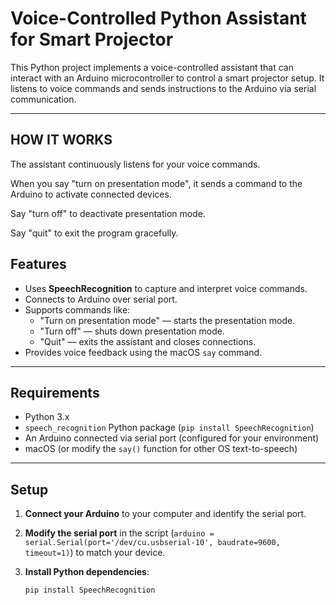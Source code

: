 # Voice-Controlled Python Assistant for Smart Projector

This Python project implements a voice-controlled assistant that can interact with an Arduino microcontroller to control a smart projector setup. It listens to voice commands and sends instructions to the Arduino via serial communication.

---

## HOW IT WORKS
The assistant continuously listens for your voice commands.

When you say "turn on presentation mode", it sends a command to the Arduino to activate connected devices.

Say "turn off" to deactivate presentation mode.

Say "quit" to exit the program gracefully.

## Features

- Uses **SpeechRecognition** to capture and interpret voice commands.
- Connects to Arduino over serial port.
- Supports commands like:
  - "Turn on presentation mode" — starts the presentation mode.
  - "Turn off" — shuts down presentation mode.
  - "Quit" — exits the assistant and closes connections.
- Provides voice feedback using the macOS `say` command.

---

## Requirements

- Python 3.x
- `speech_recognition` Python package (`pip install SpeechRecognition`)
- An Arduino connected via serial port (configured for your environment)
- macOS (or modify the `say()` function for other OS text-to-speech)

---

## Setup

1. **Connect your Arduino** to your computer and identify the serial port.
2. **Modify the serial port** in the script (`arduino = serial.Serial(port='/dev/cu.usbserial-10', baudrate=9600, timeout=1)`) to match your device.
3. **Install Python dependencies**:

   ```bash
   pip install SpeechRecognition

